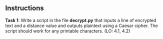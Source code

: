 ## Instructions

**Task 1**: Write a script in the file **decrypt.py** that inputs a line of encrypted text and a distance value and outputs plaintext using a Caesar cipher. The script should work for any printable characters. (LO: 4.1, 4.2)